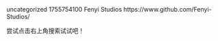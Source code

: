 <fenyi-document-header>
    <title>导航页</title>
    <tags>
    </tags>
    <category>uncategorized</category>
    <time>1755754100</time>
    <author>
        <name>Fenyi Studios</name>
        <link>https://www.github.com/Fenyi-Studios/</link>
    </author>
</fenyi-document-header>

尝试点击右上角搜索试试吧！
